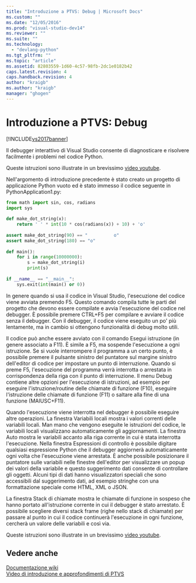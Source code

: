 ```yaml
---
title: "Introduzione a PTVS: Debug | Microsoft Docs"
ms.custom: ""
ms.date: "12/05/2016"
ms.prod: "visual-studio-dev14"
ms.reviewer: ""
ms.suite: ""
ms.technology: 
  - "devlang-python"
ms.tgt_pltfrm: ""
ms.topic: "article"
ms.assetid: 82803559-1d60-4c57-98fb-2dc1e0182b42
caps.latest.revision: 4
caps.handback.revision: 4
author: "kraigb"
ms.author: "kraigb"
manager: "ghogen"
---
```

# Introduzione a PTVS: Debug
[!INCLUDE[vs2017banner](../code-quality/includes/vs2017banner.md)]

Il debugger interattivo di Visual Studio consente di diagnosticare e risolvere facilmente i problemi nel codice Python.  
  
 Queste istruzioni sono illustrate in un brevissimo [video  youtube](https://www.youtube.com/watch?v=bO7wpzgy74A&list=PLReL099Y5nRdLgGAdrb_YeTdEnd23s6Ff&index=4).  
  
 Nell'argomento di introduzione precedente è stato creato un progetto di applicazione Python vuoto ed è stato immesso il codice seguente in PythonApplication1.py:  
  
```python  
from math import sin, cos, radians  
import sys  
  
def make_dot_string(x):  
    return ' ' * int(10 * cos(radians(x)) + 10) + 'o'  
  
assert make_dot_string(90) == "          o"  
assert make_dot_string(180) == "o"  
  
def main():  
    for i in range(10000000):  
        s = make_dot_string(i)  
        print(s)  
  
if __name__ == "__main__":  
    sys.exit(int(main() or 0))  
```  
  
 In genere quando si usa il codice in Visual Studio, l'esecuzione del codice viene avviata premendo F5.  Questo comando compila tutte le parti del progetto che devono essere compilate e avvia l'esecuzione del codice nel debugger.  È possibile premere CTRL\+F5 per compilare e avviare il codice senza il debugger.  Con il debugger, il codice viene eseguito un po' più lentamente, ma in cambio si ottengono funzionalità di debug molto utili.  
  
 Il codice può anche essere avviato con il comando Esegui istruzione \(in genere associato a F11\).  È simile a F5, ma sospende l'esecuzione a ogni istruzione.  Se si vuole interrompere il programma a un certo punto, è possibile premere il pulsante sinistro del puntatore sul margine sinistro dell'editor di codice per impostare un punto di interruzione.  Quando si preme F5, l'esecuzione del programma verrà interrotta o arrestata in corrispondenza della riga con il punto di interruzione.  Il menu Debug contiene altre opzioni per l'esecuzione di istruzioni, ad esempio per eseguire l'istruzione\/routine delle chiamate di funzione \(F10\), eseguire l'istruzione delle chiamate di funzione \(F11\) o saltare alla fine di una funzione \(MAIUSC\+F11\).  
  
 Quando l'esecuzione viene interrotta nel debugger è possibile eseguire altre operazioni.  La finestra Variabili locali mostra i valori correnti delle variabili locali.  Man mano che vengono eseguite le istruzioni del codice, le variabili locali visualizzano automaticamente gli aggiornamenti.  La finestra Auto mostra le variabili accanto alla riga corrente in cui è stata interrotta l'esecuzione.  Nella finestra Espressioni di controllo è possibile digitare qualsiasi espressione Python che il debugger aggiornerà automaticamente ogni volta che l'esecuzione viene arrestata.  È anche possibile posizionare il puntatore sulle variabili nelle finestre dell'editor per visualizzare un popup dei valori della variabile e questo suggerimento dati consente di controllare gli oggetti.  Alcuni tipi di dati hanno visualizzatori speciali che sono accessibili dal suggerimento dati, ad esempio stringhe con una formattazione speciale come HTML, XML o JSON.  
  
 La finestra Stack di chiamate mostra le chiamate di funzione in sospeso che hanno portato all'istruzione corrente in cui il debugger è stato arrestato.  È possibile scegliere diversi stack frame \(righe nello stack di chiamate\) per passare al punto in cui il codice continuerà l'esecuzione in ogni funzione, cercherà un valore delle variabili e così via.  
  
 Queste istruzioni sono illustrate in un brevissimo [video  youtube](https://www.youtube.com/watch?v=bO7wpzgy74A&list=PLReL099Y5nRdLgGAdrb_YeTdEnd23s6Ff&index=4).  
  
## Vedere anche  
 [Documentazione wiki](https://github.com/Microsoft/PTVS/wiki/Debugging)   
 [Video di introduzione e approfondimenti di PTVS](https://www.youtube.com/playlist?list=PLReL099Y5nRdLgGAdrb_YeTdEnd23s6Ff)